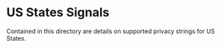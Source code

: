 # US States Signals

Contained in this directory are details on supported privacy strings for US States.
